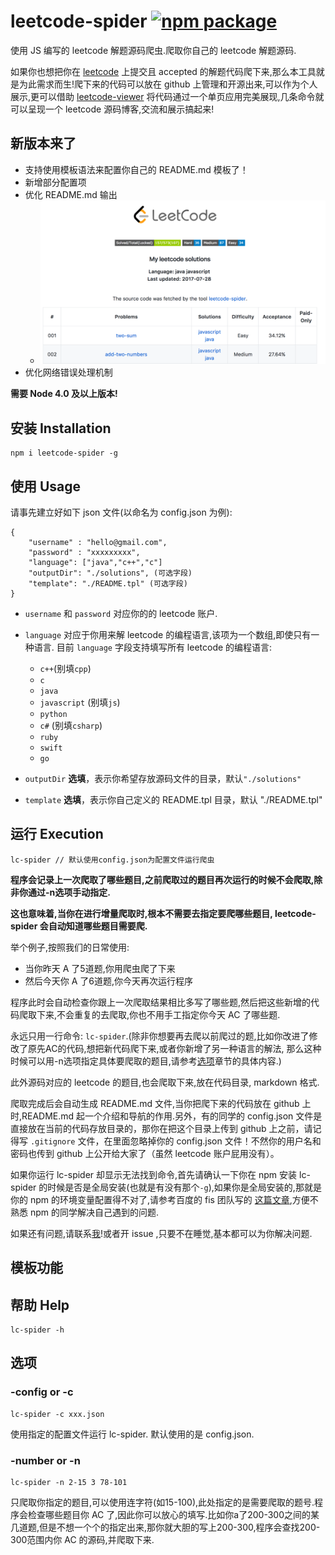 # leetcode-spider [![npm package](https://img.shields.io/npm/v/leetcode-spider.svg)](https://www.npmjs.com/package/leetcode-spider)

使用 JS 编写的 leetcode 解题源码爬虫.爬取你自己的 leetcode 解题源码.

如果你也想把你在 [leetcode](https://leetcode.com/) 上提交且 accepted 的解题代码爬下来,那么本工具就是为此需求而生!爬下来的代码可以放在 github 上管理和开源出来,可以作为个人展示,更可以借助 [leetcode-viewer](https://github.com/Ma63d/leetcode-viewer) 将代码通过一个单页应用完美展现,几条命令就可以呈现一个 leetcode 源码博客,交流和展示搞起来!

## 新版本来了

- 支持使用模板语法来配置你自己的 README.md 模板了！
- 新增部分配置项
- 优化 README.md 输出
    - ![](img/example.png)
- 优化网络错误处理机制
 

**需要 Node 4.0 及以上版本!**

## 安装 Installation

```
npm i leetcode-spider -g
```


## 使用 Usage

请事先建立好如下 json 文件(以命名为 config.json 为例):


```
{
	"username" : "hello@gmail.com",
	"password" : "xxxxxxxxx",
	"language": ["java","c++","c"]
	"outputDir": "./solutions", (可选字段)
    "template": "./README.tpl" (可选字段)
}
```

- `username` 和 `password` 对应你的的 leetcode 账户.


- `language` 对应于你用来解 leetcode 的编程语言,该项为一个数组,即使只有一种语言.
目前 `language` 字段支持填写所有 leetcode 的编程语言:
    - `c++`(别填`cpp`)
    - `c`
    - `java`
    - `javascript` (别填`js`)
    - `python`
    - `c#` (别填`csharp`)
    - `ruby`
    - `swift`
    - `go`

- `outputDir` **选填**，表示你希望存放源码文件的目录，默认`"./solutions"`
- `template` **选填**，表示你自己定义的 README.tpl 目录，默认 "./README.tpl"


## 运行 Execution

```
lc-spider // 默认使用config.json为配置文件运行爬虫
```
**程序会记录上一次爬取了哪些题目,之前爬取过的题目再次运行的时候不会爬取,除非你通过-n选项手动指定.**

**这也意味着,当你在进行增量爬取时,根本不需要去指定要爬哪些题目, leetcode-spider 会自动知道哪些题目需要爬.**

举个例子,按照我们的日常使用:

* 当你昨天 A 了5道题,你用爬虫爬了下来
* 然后今天你 A 了6道题,你今天再次运行程序

程序此时会自动检查你跟上一次爬取结果相比多写了哪些题,然后把这些新增的代码爬取下来,不会重复的去爬取,你也不用手工指定你今天 AC 了哪些题.

永远只用一行命令: `lc-spider`.(除非你想要再去爬以前爬过的题,比如你改进了修改了原先AC的代码,想把新代码爬下来,或者你新增了另一种语言的解法, 那么这种时候可以用-n选项指定具体要爬取的题目,请参考[选项](https://github.com/Ma63d/leetcode-spider#选项)章节的具体内容.)

此外源码对应的 leetcode 的题目,也会爬取下来,放在代码目录, markdown 格式.

爬取完成后会自动生成 README.md 文件,当你把爬下来的代码放在 github 上时,README.md 起一个介绍和导航的作用.另外，有的同学的 config.json 文件是直接放在当前的代码存放目录的，那你在把这个目录上传到 github 上之前，请记得写 `.gitignore` 文件，在里面忽略掉你的 config.json 文件！不然你的用户名和密码也传到 github 上公开给大家了（虽然 leetcode 账户屁用没有）。

如果你运行 lc-spider 却显示无法找到命令,首先请确认一下你在 npm 安装 lc-spider 的时候是否是全局安装(也就是有没有那个`-g`),如果你是全局安装的,那就是你的 npm 的环境变量配置得不对了,请参考百度的 fis 团队写的 [这篇文章](https://github.com/fex-team/fis/issues/565),方便不熟悉 npm 的同学解决自己遇到的问题.

如果还有问题,请联系[我](https://github.com/Ma63d)!或者开 issue ,只要不在睡觉,基本都可以为你解决问题.

## 模板功能



## 帮助 Help
```
lc-spider -h
```

## 选项

### -config or -c
```
lc-spider -c xxx.json
```

使用指定的配置文件运行 lc-spider. 默认使用的是 config.json.

### -number or -n
```
lc-spider -n 2-15 3 78-101
```

只爬取你指定的题目,可以使用连字符(如15-100),此处指定的是需要爬取的题号.程序会检查哪些题目你 AC 了,因此你可以放心的填写.比如你a了200-300之间的某几道题,但是不想一个个的指定出来,那你就大胆的写上200-300,程序会查找200-300范围内你 AC 的源码,并爬取下来.

